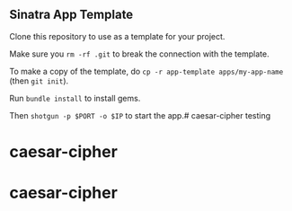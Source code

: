 ## Sinatra App Template

Clone this repository to use as a template for your project.

Make sure you `rm -rf .git` to break the connection with the template.

To make a copy of the template, do `cp -r app-template apps/my-app-name` (then `git init`).


Run `bundle install` to install gems.

Then `shotgun -p $PORT -o $IP` to start the app.# caesar-cipher
testing

# caesar-cipher
# caesar-cipher
